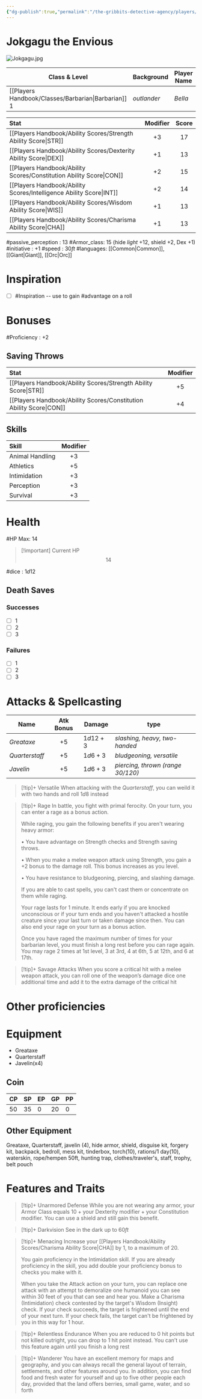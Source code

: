 ```yaml
---
{"dg-publish":true,"permalink":"/the-gribbits-detective-agency/players/jokgagu-the-envious/","tags":["PC, player, character_sheet"],"noteIcon":""}
---
```


# Jokgagu the Envious

![Jokgagu.jpg](/img/user/Attachments/Images/Jokgagu.jpg)

| Class & Level | Background | Player Name | Race         | Alignment |
| ------------- | ---------- | ----------- | ------------ | --------- |
|[[Players Handbook/Classes/Barbarian\|Barbarian]] $1$   | *outlander* | *Bella* | [[Players Handbook/Races/Half-Orc\|Half-Orc]] | *Lawful Neutral* |



| Stat                                | Modifier | Score |
|:----------------------------------- |:--------:|:-----:|
| [[Players Handbook/Ability Scores/Strength Ability Score\|STR]]     |   $+3$   |  $17$  |
| [[Players Handbook/Ability Scores/Dexterity Ability Score\|DEX]]    |   $+1$   | $13$  |
| [[Players Handbook/Ability Scores/Constitution Ability Score\|CON]] |   $+2$  | $15$  |
| [[Players Handbook/Ability Scores/Intelligence Ability Score\|INT]] |   $+2$   | $14$  |
| [[Players Handbook/Ability Scores/Wisdom Ability Score\|WIS]]       |   $+1$   | $13$ |
| [[Players Handbook/Ability Scores/Charisma Ability Score\|CHA]]     |   $+1$   | $13$  |

#passive_perception : $13$
#Armor_class: $15$ (hide *light* +12, shield +2, Dex +1)
#initiative : $+1$
#speed : $30ft$
#languages: [[Common\|Common]], [[Giant\|Giant]], [[Orc\|Orc]]

# Inspiration

- [ ] #Inspiration -- use to gain #advantage on a roll

# Bonuses

#Proficiency : $+2$

## Saving Throws

| Stat                                | Modifier |
|:----------------------------------- |:--------:|
| [[Players Handbook/Ability Scores/Strength Ability Score\|STR]]    | $+5$     |
| [[Players Handbook/Ability Scores/Constitution Ability Score\|CON]]  | $+4$  |


## Skills

| Skill           | Modifier |
|:--------------- |:--------:|
| Animal Handling      |   $+3$    |
| Athletics  | $+5$  |
| Intimidation  | $+3$  |
| Perception  | $+3$  |
| Survival  | $+3$  |


# Health

#HP Max: $14$ 

> [!important] Current HP
>$$14$$


#dice : $1d12$ 

## Death Saves

### Successes

- [ ] 1
- [ ] 2
- [ ] 3

### Failures

- [ ] 1
- [ ] 2
- [ ] 3

# Attacks & Spellcasting

| Name       | Atk Bonus | Damage  | type     |
| ---------- |:---------:| ------- | -------- |
| *Greataxe* |   $+5$    | $1d12+3$ | *slashing, heavy, two-handed* |
| *Quarterstaff*  | $+5$  | $1d6+3$  | *bludgeoning, versatile*  |
| *Javelin*  | $+5$   | $1d6+3$  | *piercing, thrown (range 30/120)*  |

> [!tip]+ Versatile
> When attacking with the *Quarterstaff*, you can weild it with two hands and roll $1d8$ instead

> [!tip]+ Rage
> In battle, you fight with primal ferocity. On your turn, you can enter a rage as a bonus action.
>
>While raging, you gain the following benefits if you aren't wearing heavy armor:
>
>• You have advantage on Strength checks and Strength saving throws.
>
>• When you make a melee weapon attack using Strength, you gain a +2 bonus to the damage roll. This bonus increases as you level.
>
>• You have resistance to bludgeoning, piercing, and slashing damage.
>
>If you are able to cast spells, you can't cast them or concentrate on them while raging.
>
>Your rage lasts for 1 minute. It ends early if you are knocked unconscious or if your turn ends and you haven't attacked a hostile creature since your last turn or taken damage since then. You can also end your rage on your turn as a bonus action.
>
>Once you have raged the maximum number of times for your barbarian level, you must finish a long rest before you can rage again. You may rage 2 times at 1st level, 3 at 3rd, 4 at 6th, 5 at 12th, and 6 at 17th.

>[!tip]+ Savage Attacks
> When you score a critical hit with a melee weapon attack, you can roll one of the weapon’s damage dice one additional time and add it to the extra damage of the critical hit

 

# Other proficiencies

# Equipment

- Greataxe
- Quarterstaff
- Javelin(x4)

## Coin

| CP  | SP  | EP  | GP  | PP  |
| --- | --- | --- | --- | --- |
| $50$ | $35$ | $0$ | $20$ | $0$    |

## Other Equipment

Greataxe, Quarterstaff, javelin (4), hide armor, shield, disguise kit, forgery kit, backpack, bedroll, mess kit, tinderbox, torch(10), rations/1 day(10), waterskin, rope/hempen 50ft, hunting trap, clothes/traveler's, staff, trophy, belt pouch

# Features and Traits

>[!tip]+ Unarmored Defense
>While you are not wearing any armor, your Armor Class equals $10 + \text{your Dexterity modifier} + \text{your Constitution modifier}$. You can use a shield and still gain this benefit.

>[!tip]+ Darkvision
> See in the dark up to $60ft$

>[!tip]+ Menacing
>Increase your [[Players Handbook/Ability Scores/Charisma Ability Score\|CHA]] by $1$, to a maximum of $20$.
> 
> You gain proficiency in the Intimidation skill. If you are already proficiency in the skill, you add double your proficiency bonus to checks you make with it.
> 
> When you take the Attack action on your turn, you can replace one attack with an attempt to demoralize one humanoid you can see within 30 feet of you that can see and hear you. Make a Charisma (Intimidation) check contested by the target's Wisdom (Insight) check. If your check succeeds, the target is frightened until the end of your next turn. If your check fails, the target can't be frightened by you in this way for 1 hour.

>[!tip]+ Relentless Endurance
> When you are reduced to 0 hit points but not killed outright, you can drop to 1 hit point instead. You can’t use this feature again until you finish a long rest

>[!tip]+ Wanderer
>You have an excellent memory for maps and geography, and you can always recall the general layout of terrain, settlements, and other features around you. In addition, you can find food and fresh water for yourself and up to five other people each day, provided that the land offers berries, small game, water, and so forth
